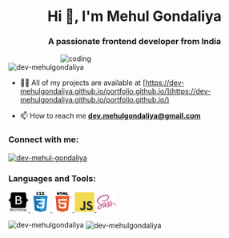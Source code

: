 <h1 align="center">Hi 👋, I'm Mehul Gondaliya</h1>
<h3 align="center">A passionate frontend developer from India</h3>

<img align="right" alt="coding" src="https://media0.giphy.com/media/L1R1tvI9svkIWwpVYr/giphy.gif?cid=ecf05e47xyyewtj196rpjoaautx97fmc94lc58n02f4hwh66&ep=v1_gifs_search&rid=giphy.gif&ct=g" width="400">

<p align="left"> <img src="https://komarev.com/ghpvc/?username=dev-mehulgondaliya&label=Profile%20views&color=0e75b6&style=flat" alt="dev-mehulgondaliya" /> </p>

- 👨‍💻 All of my projects are available at [https://dev-mehulgondaliya.github.io/portfolio.github.io/](https://dev-mehulgondaliya.github.io/portfolio.github.io/)

- 📫 How to reach me **dev.mehulgondaliya@gmail.com**

<h3 align="left">Connect with me:</h3>
<p align="left">
<a href="https://linkedin.com/in/dev-mehul-gondaliya" target="blank"><img align="center" src="https://raw.githubusercontent.com/rahuldkjain/github-profile-readme-generator/master/src/images/icons/Social/linked-in-alt.svg" alt="dev-mehul-gondaliya" height="30" width="40" /></a>
</p>

<h3 align="left">Languages and Tools:</h3>
<p align="left"> <a href="https://getbootstrap.com" target="_blank" rel="noreferrer"> <img src="https://raw.githubusercontent.com/devicons/devicon/master/icons/bootstrap/bootstrap-plain-wordmark.svg" alt="bootstrap" width="40" height="40"/> </a> <a href="https://www.w3schools.com/css/" target="_blank" rel="noreferrer"> <img src="https://raw.githubusercontent.com/devicons/devicon/master/icons/css3/css3-original-wordmark.svg" alt="css3" width="40" height="40"/> </a> <a href="https://www.w3.org/html/" target="_blank" rel="noreferrer"> <img src="https://raw.githubusercontent.com/devicons/devicon/master/icons/html5/html5-original-wordmark.svg" alt="html5" width="40" height="40"/> </a> <a href="https://developer.mozilla.org/en-US/docs/Web/JavaScript" target="_blank" rel="noreferrer"> <img src="https://raw.githubusercontent.com/devicons/devicon/master/icons/javascript/javascript-original.svg" alt="javascript" width="40" height="40"/> </a> <a href="https://sass-lang.com" target="_blank" rel="noreferrer"> <img src="https://raw.githubusercontent.com/devicons/devicon/master/icons/sass/sass-original.svg" alt="sass" width="40" height="40"/> </a> </p>

<p><img align="left" src="https://github-readme-stats.vercel.app/api/top-langs?username=dev-mehulgondaliya&show_icons=true&locale=en&layout=compact" alt="dev-mehulgondaliya" /></p>

<p>&nbsp;<img align="center" src="https://github-readme-stats.vercel.app/api?username=dev-mehulgondaliya&show_icons=true&locale=en" alt="dev-mehulgondaliya" /></p>


